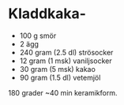 # Kladdkaka-

* 100 g smör
* 2 ägg
* 240 gram (2.5 dl) strösocker 
* 12 gram (1 msk) vaniljsocker
* 30 gram (5 msk) kakao
* 90 gram (1.5 dl) vetemjöl


180 grader ~40 min keramikform.
